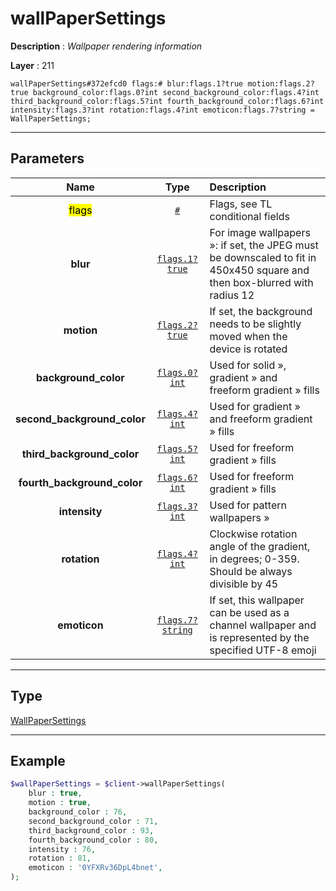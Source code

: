 # wallPaperSettings

**Description** : *Wallpaper rendering information*

**Layer** : 211

```tl
wallPaperSettings#372efcd0 flags:# blur:flags.1?true motion:flags.2?true background_color:flags.0?int second_background_color:flags.4?int third_background_color:flags.5?int fourth_background_color:flags.6?int intensity:flags.3?int rotation:flags.4?int emoticon:flags.7?string = WallPaperSettings;
```

---

## Parameters

| Name | Type | Description |
| :---: | :---: | :--- |
| <mark>flags</mark> | [`#`](type/#) | Flags, see TL conditional fields |
| **blur** | [`flags.1?true`](type/true) | For image wallpapers »: if set, the JPEG must be downscaled to fit in 450x450 square and then box-blurred with radius 12 |
| **motion** | [`flags.2?true`](type/true) | If set, the background needs to be slightly moved when the device is rotated |
| **background_color** | [`flags.0?int`](type/int) | Used for solid », gradient » and freeform gradient » fills |
| **second_background_color** | [`flags.4?int`](type/int) | Used for gradient » and freeform gradient » fills |
| **third_background_color** | [`flags.5?int`](type/int) | Used for freeform gradient » fills |
| **fourth_background_color** | [`flags.6?int`](type/int) | Used for freeform gradient » fills |
| **intensity** | [`flags.3?int`](type/int) | Used for pattern wallpapers » |
| **rotation** | [`flags.4?int`](type/int) | Clockwise rotation angle of the gradient, in degrees; 0-359. Should be always divisible by 45 |
| **emoticon** | [`flags.7?string`](type/string) | If set, this wallpaper can be used as a channel wallpaper and is represented by the specified UTF-8 emoji |

---

## Type

[WallPaperSettings](type/WallPaperSettings)

---

## Example

```php
$wallPaperSettings = $client->wallPaperSettings(
	blur : true,
	motion : true,
	background_color : 76,
	second_background_color : 71,
	third_background_color : 93,
	fourth_background_color : 80,
	intensity : 76,
	rotation : 81,
	emoticon : '0YFXRv36DpL4bnet',
);
```